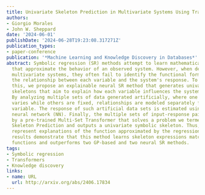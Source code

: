 ```yaml
---
title: Univariate Skeleton Prediction in Multivariate Systems Using Transformers
authors:
- Giorgio Morales
- John W. Sheppard
date: '2024-06-01'
publishDate: '2024-06-28T19:23:08.317271Z'
publication_types:
- paper-conference
publication: '*Machine Learning and Knowledge Discovery in Databases*'
abstract: Symbolic regression (SR) methods attempt to learn mathematical expressions
  that approximate the behavior of an observed system. However, when dealing with
  multivariate systems, they often fail to identify the functional form that explains
  the relationship between each variable and the system's response. To begin to address
  this, we propose an explainable neural SR method that generates univariate symbolic
  skeletons that aim to explain how each variable influences the system's response.
  By analyzing multiple sets of data generated artificially, where one input variable
  varies while others are fixed, relationships are modeled separately for each input
  variable. The response of such artificial data sets is estimated using a regression
  neural network (NN). Finally, the multiple sets of input-response pairs are processed
  by a pre-trained Multi-Set Transformer that solves a problem we termed Multi-Set
  Skeleton Prediction and outputs a univariate symbolic skeleton. Thus, such skeletons
  represent explanations of the function approximated by the regression NN. Experimental
  results demonstrate that this method learns skeleton expressions matching the underlying
  functions and outperforms two GP-based and two neural SR methods.
tags:
- Symbolic regression
- Transformers
- Knowledge discovery
links:
- name: URL
  url: http://arxiv.org/abs/2406.17834
---
```

